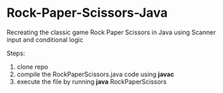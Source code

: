 # Rock-Paper-Scissors-Java
Recreating the classic game Rock Paper Scissors in Java using Scanner input and conditional logic 

Steps: 
1. clone repo 
2. compile the RockPaperScissors.java code using **javac**
3. execute the file by running **java** RockPaperScissors
